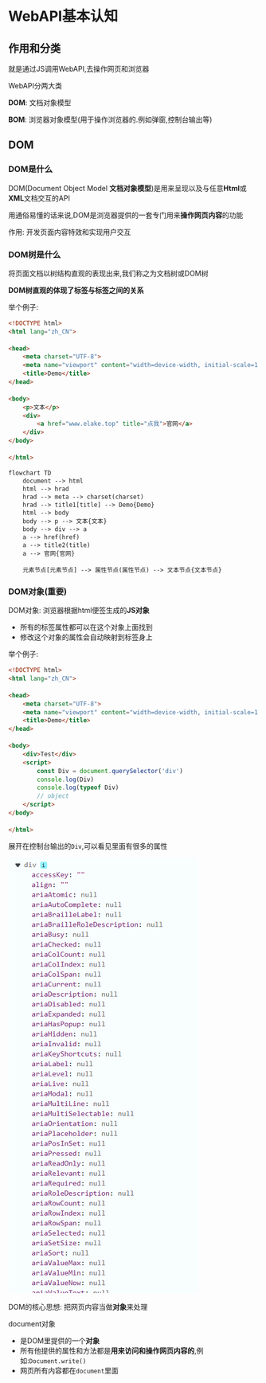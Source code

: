 # WebAPI基本认知

## 作用和分类

就是通过JS调用WebAPI,去操作网页和浏览器

WebAPI分两大类

**DOM**: 文档对象模型

**BOM**: 浏览器对象模型(用于操作浏览器的.例如弹窗,控制台输出等)

## DOM

### DOM是什么

DOM(Document Object Model **文档对象模型**)是用来呈现以及与任意**Html**或**XML**文档交互的API

用通俗易懂的话来说,DOM是浏览器提供的一套专门用来**操作网页内容**的功能

作用: 开发页面内容特效和实现用户交互

### DOM树是什么

将页面文档以树结构直观的表现出来,我们称之为文档树或DOM树

**DOM树直观的体现了标签与标签之间的关系**

举个例子:

```html
<!DOCTYPE html>
<html lang="zh_CN">

<head>
    <meta charset="UTF-8">
    <meta name="viewport" content="width=device-width, initial-scale=1.0">
    <title>Demo</title>
</head>

<body>
    <p>文本</p>
    <div>
        <a href="www.elake.top" title="点我">官网</a>
    </div>
</body>

</html>
```

```mermaid
flowchart TD
    document --> html
    html --> hrad
    hrad --> meta --> charset(charset)
    hrad --> title1[title] --> Demo{Demo}
    html --> body
    body --> p --> 文本{文本}
    body --> div --> a
    a --> href(href)
    a --> title2(title)
    a --> 官网{官网}

    元素节点[元素节点] --> 属性节点(属性节点) --> 文本节点{文本节点}
```

### DOM对象(重要)

DOM对象: 浏览器根据html便签生成的**JS对象**

*   所有的标签属性都可以在这个对象上面找到
*   修改这个对象的属性会自动映射到标签身上

举个例子:

```html
<!DOCTYPE html>
<html lang="zh_CN">

<head>
    <meta charset="UTF-8">
    <meta name="viewport" content="width=device-width, initial-scale=1.0">
    <title>Demo</title>
</head>

<body>
    <div>Test</div>
    <script>
        const Div = document.querySelector('div')
        console.log(Div)
        console.log(typeof Div)
        // object
    </script>
</body>

</html>
```

展开在控制台输出的`Div`,可以看见里面有很多的属性

![26-1](assets/26-1.png)

DOM的核心思想: 把网页内容当做**对象**来处理

document对象

*   是DOM里提供的一个**对象**
*   所有他提供的属性和方法都是**用来访问和操作网页内容的**,例如:`Document.write()`
*   网页所有内容都在`document`里面
